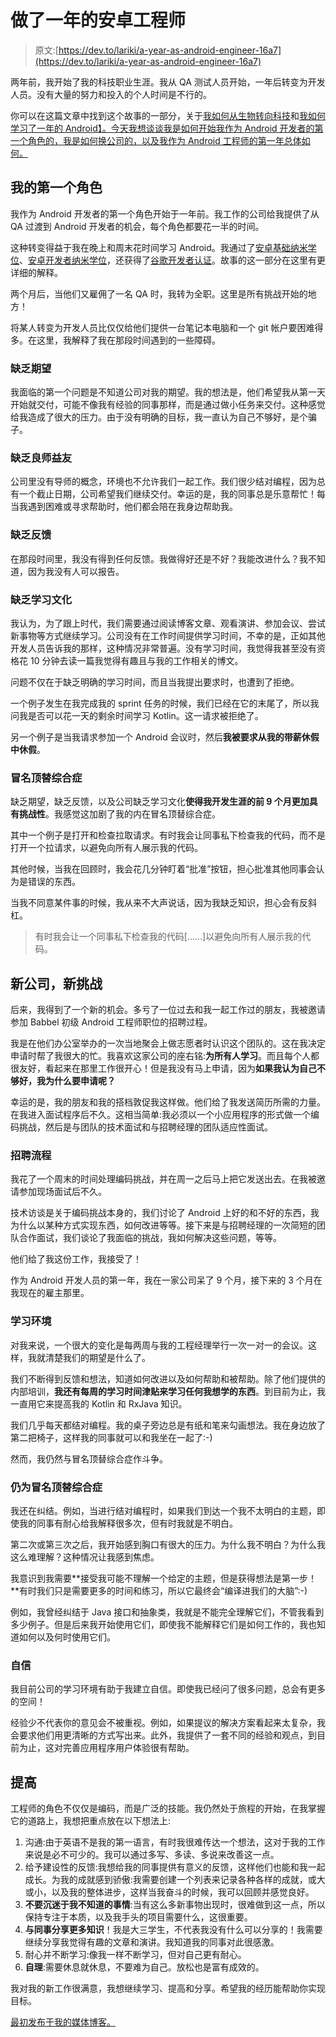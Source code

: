 # 做了一年的安卓工程师

> 原文:[https://dev.to/lariki/a-year-as-android-engineer-16a7](https://dev.to/lariki/a-year-as-android-engineer-16a7)

两年前，我开始了我的科技职业生涯。我从 QA 测试人员开始，一年后转变为开发人员。没有大量的努力和投入的个人时间是不行的。

你可以在这篇文章中找到这个故事的一部分，关于[我如何从生物转向科技](https://medium.com/@laramartin/how-i-took-my-first-step-in-it-6e9233c4684d)和[我如何学习了一年的 Android】。今天我想谈谈我是如何开始我作为 Android 开发者的第一个角色的，我是如何换公司的，以及我作为 Android 工程师的第一年总体如何。](https://medium.com/udacity/a-year-of-android-ffba9f3e40b6)

## [](#my-first-role)我的第一个角色

我作为 Android 开发者的第一个角色开始于一年前。我工作的公司给我提供了从 QA 过渡到 Android 开发者的机会，每个角色都要花一半的时间。

这种转变得益于我在晚上和周末花时间学习 Android。我通过了[安卓基础纳米学位](https://de.udacity.com/course/android-basics-nanodegree-by-google--nd803)、[安卓开发者纳米学位](https://de.udacity.com/course/android-developer-nanodegree-by-google--nd801)，还获得了[谷歌开发者认证](https://developers.google.com/training/certification/)。故事的这一部分在这里有更详细的解释。

两个月后，当他们又雇佣了一名 QA 时，我转为全职。这里是所有挑战开始的地方！

将某人转变为开发人员比仅仅给他们提供一台笔记本电脑和一个 git 帐户要困难得多。在这里，我解释了我在那段时间遇到的一些障碍。

### [](#lack-of-expectations)缺乏期望

我面临的第一个问题是不知道公司对我的期望。我的想法是，他们希望我从第一天开始就交付，可能不像我有经验的同事那样，而是通过做小任务来交付。这种感觉给我造成了很大的压力。由于没有明确的目标，我一直认为自己不够好，是个骗子。

### [](#lack-of-mentorship)缺乏良师益友

公司里没有导师的概念，环境也不允许我们一起工作。我们很少结对编程，因为总有一个截止日期，公司希望我们继续交付。幸运的是，我的同事总是乐意帮忙！每当我遇到困难或寻求帮助时，他们都会陪在我身边帮助我。

### [](#lack-of-feedback)缺乏反馈

在那段时间里，我没有得到任何反馈。我做得好还是不好？我能改进什么？我不知道，因为我没有人可以报告。

### [](#lack-of-learning-culture)缺乏学习文化

我认为，为了跟上时代，我们需要通过阅读博客文章、观看演讲、参加会议、尝试新事物等方式继续学习。公司没有在工作时间提供学习时间，不幸的是，正如其他开发人员告诉我的那样，这种情况非常普遍。没有学习时间，我觉得我甚至没有资格花 10 分钟去读一篇我觉得有趣且与我的工作相关的博文。

问题不仅在于缺乏明确的学习时间，而且当我提出要求时，也遭到了拒绝。

一个例子发生在我完成我的 sprint 任务的时候，我们已经在它的末尾了，所以我问我是否可以花一天的剩余时间学习 Kotlin。这一请求被拒绝了。

另一个例子是当我请求参加一个 Android 会议时，然后**我被要求从我的带薪休假中休假**。

### [](#impostor-syndrome)冒名顶替综合症

缺乏期望，缺乏反馈，以及公司缺乏学习文化**使得我开发生涯的前 9 个月更加具有挑战性**。我感觉这加剧了我的内在冒名顶替综合症。

其中一个例子是打开和检查拉取请求。有时我会让同事私下检查我的代码，而不是打开一个拉请求，以避免向所有人展示我的代码。

其他时候，当我在回顾时，我会花几分钟盯着“批准”按钮，担心批准其他同事会认为是错误的东西。

当我不同意某件事的时候，我从来不大声说话，因为我缺乏知识，担心会有反斜杠。

> 有时我会让一个同事私下检查我的代码[……]以避免向所有人展示我的代码。

## [](#new-company-new-challenges)新公司，新挑战

后来，我得到了一个新的机会。多亏了一位过去和我一起工作过的朋友，我被邀请参加 Babbel 初级 Android 工程师职位的招聘过程。

我是在他们办公室举办的一次当地聚会上做志愿者时认识这个团队的。这在我决定申请时帮了我很大的忙。我喜欢这家公司的座右铭:**为所有人学习**。而且每个人都很友好，看起来在那里工作很开心！但是我没有马上申请，因为**如果我认为自己不够好，我为什么要申请呢？**

幸运的是，我的朋友和我的搭档敦促我这样做。他们给了我发送简历所需的力量。在我进入面试程序后不久。这相当简单:我必须以一个小应用程序的形式做一个编码挑战，然后是与团队的技术面试和与招聘经理的团队适应性面试。

### [](#hiring-process)招聘流程

我花了一个周末的时间处理编码挑战，并在周一之后马上把它发送出去。在我被邀请参加现场面试后不久。

技术访谈是关于编码挑战本身的，我们讨论了 Android 上好的和不好的东西，我为什么以某种方式实现东西，如何改进等等。接下来是与招聘经理的一次简短的团队合作面试，我们谈论了我面临的挑战，我如何解决这些问题，等等。

他们给了我这份工作，我接受了！

作为 Android 开发人员的第一年，我在一家公司呆了 9 个月，接下来的 3 个月在我现在的雇主那里。

### [](#learning-environment)学习环境

对我来说，一个很大的变化是每两周与我的工程经理举行一次一对一的会议。这样，我就清楚我们的期望是什么了。

我们不断得到反馈和想法，知道如何改进以及如何帮助和被帮助。除了他们提供的内部培训，**我还有每周的学习时间津贴来学习任何我想学的东西**。到目前为止，我一直用它来提高我的 Kotlin 和 RxJava 知识。

我们几乎每天都结对编程。我的桌子旁边总是有纸和笔来勾画想法。我在身边放了第二把椅子，这样我的同事就可以和我坐在一起了:-)

然而，我仍然与冒名顶替综合症作斗争。

### [](#still-the-impostor-syndrome)仍为冒名顶替综合症

我还在纠结。例如，当进行结对编程时，如果我们到达一个我不太明白的主题，即使我的同事有耐心给我解释很多次，但有时我就是不明白。

第二次或第三次之后，我开始感到胸口有很大的压力。为什么我不明白？为什么我这么难理解？这种情况让我感到焦虑。

我意识到我需要**接受我可能不理解一个给定的主题，但是获得想法是第一步！**有时我们只是需要更多的时间和练习，所以它最终会“编译进我们的大脑”:-)

例如，我曾经纠结于 Java 接口和抽象类，我就是不能完全理解它们，不管我看到多少例子。但是后来我开始使用它们，即使我不能解释它们是如何工作的，我也知道如何以及何时使用它们。

### [](#confidence)自信

我目前公司的学习环境有助于我建立自信。即使我已经问了很多问题，总会有更多的空间！

经验少不代表你的意见会不被重视。例如，如果提议的解决方案看起来太复杂，我会要求他们用更清晰的方式写出来。此外，我提供了一套不同的经验和观点，到目前为止，这对完善应用程序用户体验很有帮助。

## [](#to-improve)提高

工程师的角色不仅仅是编码，而是广泛的技能。我仍然处于旅程的开始，在我掌握它的道路上，我想把重点放在以下想法上:

1.  沟通:由于英语不是我的第一语言，有时我很难传达一个想法，这对于我的工作来说是必不可少的。我可以通过多写、多读、多说来改善这一点。
2.  给予建设性的反馈:我想给我的同事提供有意义的反馈，这样他们也能和我一起成长。为我的成就感到骄傲:我需要创建一个列表来记录各种各样的成就，或大或小，以及我的整体进步，这样当我奋斗的时候，我可以回顾并感觉良好。
3.  **不要沉迷于我不知道的事情**:当有这么多新事物出现时，很难做到这一点，所以保持专注于本质，以及我手头的项目需要什么，这很重要。
4.  **与同事分享更多知识**！我是大三学生，不代表我没有什么可以分享的！我需要继续分享我觉得有趣的文章和演讲。我知道我的同事对此很感激。
5.  耐心并不断学习:像我一样不断学习，但对自己更有耐心。
6.  **自理**:需要休息就休息，不要难为自己。放松也是富有成效的。

我对我的新工作很满意，我想继续学习、提高和分享。希望我的经历能帮助你实现目标。

[最初发布于我的媒体博客。](https://proandroiddev.com/a-year-as-android-engineer-55e2a428dfc8)